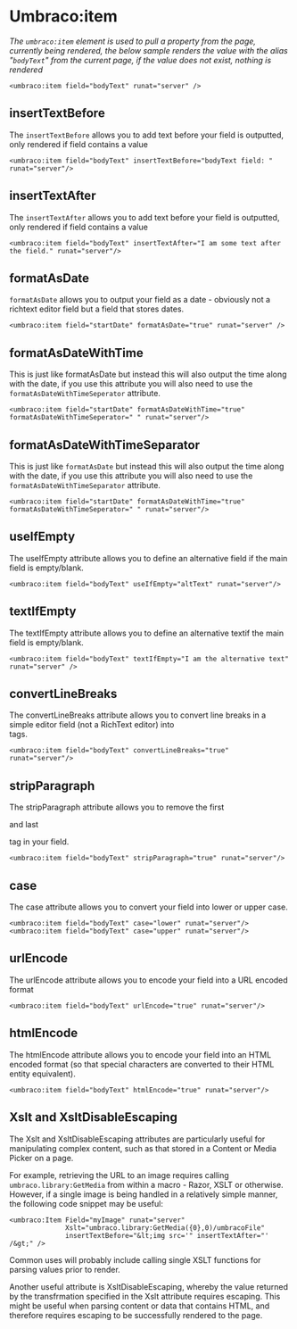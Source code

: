 # Umbraco:item

_The `umbraco:item` element is used to pull a property from the page, currently being rendered, the below sample renders the value with the alias "`bodyText`" from the current page, if the value does not exist, nothing is rendered_

	<umbraco:item field="bodyText" runat="server" />

## insertTextBefore
The `insertTextBefore` allows you to add text before your field is outputted, only rendered if field contains a value

	<umbraco:item field="bodyText" insertTextBefore="bodyText field: " runat="server"/>

## insertTextAfter
The `insertTextAfter` allows you to add text before your field is outputted, only rendered if field contains a value

	<umbraco:item field="bodyText" insertTextAfter="I am some text after the field." runat="server"/>

## formatAsDate
`formatAsDate` allows you to output your field as a date - obviously not a richtext editor field but a field that stores dates.

	<umbraco:item field="startDate" formatAsDate="true" runat="server" />

## formatAsDateWithTime
This is just like formatAsDate but instead this will also output the time along with the date, if you use this attribute you will also need to use the `formatAsDateWithTimeSeperator` attribute.

	<umbraco:item field="startDate" formatAsDateWithTime="true" formatAsDateWithTimeSeperator=" " runat="server"/>


## formatAsDateWithTimeSeparator
This is just like `formatAsDate` but instead this will also output the time along with the date, if you use this attribute you will also need to use the `formatAsDateWithTimeSeparator` attribute.

	<umbraco:item field="startDate" formatAsDateWithTime="true" formatAsDateWithTimeSeperator=" " runat="server"/>

## useIfEmpty
The useIfEmpty attribute allows you to define an alternative field if the main field is empty/blank.

	<umbraco:item field="bodyText" useIfEmpty="altText" runat="server"/>

## textIfEmpty
The textIfEmpty attribute allows you to define an alternative textif the main field is empty/blank.

	<umbraco:item field="bodyText" textIfEmpty="I am the alternative text" runat="server" />

## convertLineBreaks
The convertLineBreaks attribute allows you to convert line breaks in a simple editor field (not a RichText editor) into <br/> tags.

	<umbraco:item field="bodyText" convertLineBreaks="true" runat="server"/>

## stripParagraph
The stripParagraph attribute allows you to remove the first <p> and last </p> tag in your field.

	<umbraco:item field="bodyText" stripParagraph="true" runat="server"/>

## case
The case attribute allows you to convert your field into lower or upper case.

	<umbraco:item field="bodyText" case="lower" runat="server"/>
	<umbraco:item field="bodyText" case="upper" runat="server"/>

## urlEncode
The urlEncode attribute allows you to encode your field into a URL encoded format

	<umbraco:item field="bodyText" urlEncode="true" runat="server"/>

## htmlEncode
The htmlEncode attribute allows you to encode your field into an HTML encoded format (so that special characters are converted to their HTML entity equivalent).

	<umbraco:item field="bodyText" htmlEncode="true" runat="server"/>

## Xslt and XsltDisableEscaping
The Xslt and XsltDisableEscaping attributes are particularly useful for manipulating complex content, such as that stored in a Content or Media Picker on a page.

For example, retrieving the URL to an image requires calling `umbraco.library:GetMedia` from within a macro - Razor, XSLT or otherwise. However, if a single image is being handled in a relatively simple manner, the following code snippet may be useful:

	<umbraco:Item Field="myImage" runat="server"
	              Xslt="umbraco.library:GetMedia({0},0)/umbracoFile"
	              insertTextBefore="&lt;img src='" insertTextAfter="' /&gt;" />
	              
Common uses will probably include calling single XSLT functions for parsing values prior to render.

Another useful attribute is XsltDisableEscaping, whereby the value returned by the transfrmation specified in the Xslt attribute requires escaping. This might be useful when parsing content or data that contains HTML, and therefore requires escaping to be successfully rendered to the page.

